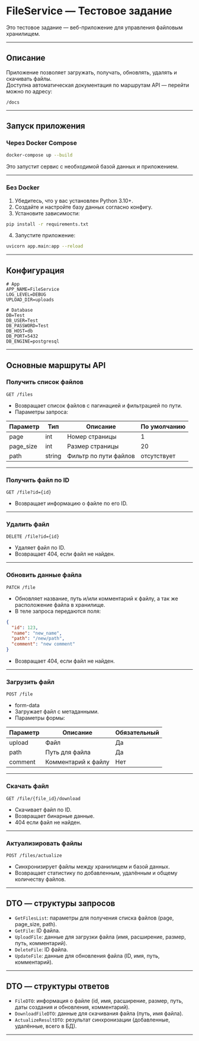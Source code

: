 
# FileService — Тестовое задание

Это тестовое задание — веб-приложение для управления файловым хранилищем.

---

## Описание

Приложение позволяет загружать, получать, обновлять, удалять и скачивать файлы.  
Доступна автоматическая документация по маршрутам API — перейти можно по адресу:

```
/docs
```

---

## Запуск приложения

### Через Docker Compose

```bash
docker-compose up --build
```

Это запустит сервис с необходимой базой данных и приложением.

---

### Без Docker

1. Убедитесь, что у вас установлен Python 3.10+.
2. Создайте и настройте базу данных согласно конфигу.
3. Установите зависимости:

```bash
pip install -r requirements.txt
```

4. Запустите приложение:

```bash
uvicorn app.main:app --reload
```

---

## Конфигурация

```env
# App
APP_NAME=FileService
LOG_LEVEL=DEBUG
UPLOAD_DIR=uploads

# Database
DB=Test
DB_USER=Test
DB_PASSWORD=Test
DB_HOST=db
DB_PORT=5432
DB_ENGINE=postgresql
```

---

## Основные маршруты API

### Получить список файлов

```
GET /files
```

- Возвращает список файлов с пагинацией и фильтрацией по пути.
- Параметры запроса:

| Параметр  | Тип    | Описание                   | По умолчанию |
|-----------|--------|----------------------------|--------------|
| page      | int    | Номер страницы             | 1            |
| page_size | int    | Размер страницы            | 20           |
| path      | string | Фильтр по пути файлов      | отсутствует  |

---

### Получить файл по ID

```
GET /file?id={id}
```

- Возвращает информацию о файле по его ID.

---

### Удалить файл

```
DELETE /file?id={id}
```

- Удаляет файл по ID.
- Возвращает 404, если файл не найден.

---

### Обновить данные файла

```
PATCH /file
```

- Обновляет название, путь и/или комментарий к файлу, а так же расположение файла в хранилище.
- В теле запроса передаются поля:

```json
{
  "id": 123,
  "name": "new_name",
  "path": "/new/path",
  "comment": "new comment"
}
```

- Возвращает 404, если файл не найден.

---

### Загрузить файл

```
POST /file
```
- form-data
- Загружает файл с метаданными.
- Параметры формы:

| Параметр | Описание               | Обязательный |
|----------|------------------------|--------------|
| upload   | Файл                   | Да           |
| path     | Путь для файла         | Да           |
| comment  | Комментарий к файлу    | Нет          |

---

### Скачать файл

```
GET /file/{file_id}/download
```

- Скачивает файл по ID.
- Возвращает бинарные данные.
- 404 если файл не найден.

---

### Актуализировать файлы

```
POST /files/actualize
```

- Синхронизирует файлы между хранилищем и базой данных.
- Возвращает статистику по добавленным, удалённым и общему количеству файлов.

---

## DTO — структуры запросов

- `GetFilesList`: параметры для получения списка файлов (page, page_size, path).
- `GetFile`: ID файла.
- `UploadFile`: данные для загрузки файла (имя, расширение, размер, путь, комментарий).
- `DeleteFile`: ID файла.
- `UpdateFile`: данные для обновления файла (ID, имя, путь, комментарий).

---

## DTO — структуры ответов

- `FileDTO`: информация о файле (id, имя, расширение, размер, путь, даты создания и обновления, комментарий).
- `DownloadFileDTO`: данные для скачивания файла (путь, имя файла).
- `ActualizeResultDTO`: результат синхронизации (добавленные, удалённые, всего в БД).

---

